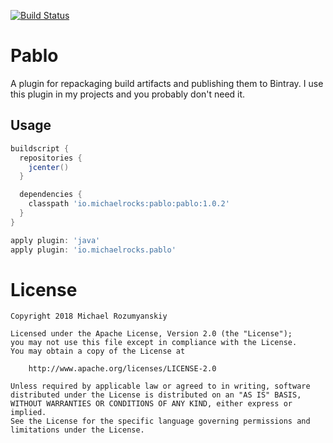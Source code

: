 [![Build Status](https://travis-ci.org/MichaelRocks/pablo.svg?branch=master)](https://travis-ci.org/MichaelRocks/pablo)

Pablo
=====

A plugin for repackaging build artifacts and publishing them to Bintray.
I use this plugin in my projects and you probably don't need it.

Usage
-----
```groovy
buildscript {
  repositories {
    jcenter()
  }

  dependencies {
    classpath 'io.michaelrocks:pablo:pablo:1.0.2'
  }
}

apply plugin: 'java'
apply plugin: 'io.michaelrocks.pablo'
```

License
=======
    Copyright 2018 Michael Rozumyanskiy

    Licensed under the Apache License, Version 2.0 (the "License");
    you may not use this file except in compliance with the License.
    You may obtain a copy of the License at

        http://www.apache.org/licenses/LICENSE-2.0

    Unless required by applicable law or agreed to in writing, software
    distributed under the License is distributed on an "AS IS" BASIS,
    WITHOUT WARRANTIES OR CONDITIONS OF ANY KIND, either express or implied.
    See the License for the specific language governing permissions and
    limitations under the License.

